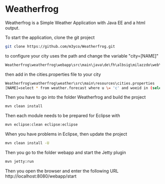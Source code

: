 # Weatherfrog
Weatherfrog is a Simple Weather Application with Java EE and a html output.

To start the application, clone the git project
```bash
git clone https://github.com/m3yco/Weatherfrog.git
```

to configure your city uses the path and change the variable "city=[NAME]"

```bash
Weatherfrog\weatherfrog\webapp\src\main\java\de\fh\albsig\milazzdo\web\WeatherServlet.java
```

then add in the cities.properties file to your city

```bash
Weatherfrog\weatherfrog\weather\src\main\resources\cities.properties
[NAME]=select * from weather.forecast where u \= 'c' and woeid in (select woeid from geo.places where text \= '[NAME]')
```

Then you have to go into the folder Weatherfrog and build the project
```bash
mvn clean install
```
Then each module needs to be prepared for Eclipse with
```bash
mvn eclipse:clean eclipse:eclipse
```

When you have problems in Eclipse, then update the project
```bash
mvn clean install -U
```

Then you go to the folder webapp and start the Jetty plugin
```bash
mvn jetty:run
```
Then you open the browser and enter the following URL http://localhost:8080/webapp/start
